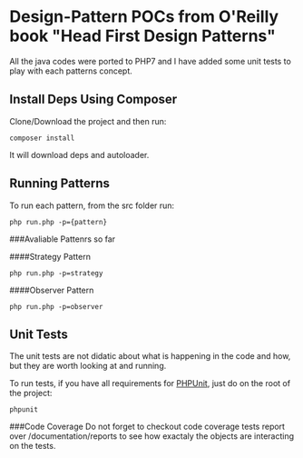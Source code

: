 # Design-Pattern POCs from O'Reilly book "Head First Design Patterns"

All the java codes were ported to PHP7 and I have added some unit tests to play with each patterns concept.

## Install Deps Using Composer

Clone/Download the project and then run:

```
composer install
```

It will download deps and autoloader.

## Running Patterns

To run each pattern, from the src folder run:

```
php run.php -p={pattern}
```
###Avaliable Pattenrs so far

####Strategy Pattern
```
php run.php -p=strategy
```
####Observer Pattern
```
php run.php -p=observer
```

## Unit Tests

The unit tests are not didatic about what is happening in the code and how, but they are worth looking at and running.

To run tests, if you have all requirements for [PHPUnit](https://phpunit.de/), just do on the root of the project:
```
phpunit
```

###Code Coverage
Do not forget to checkout code coverage tests report over /documentation/reports to see how exactaly the objects are interacting on the tests. 
